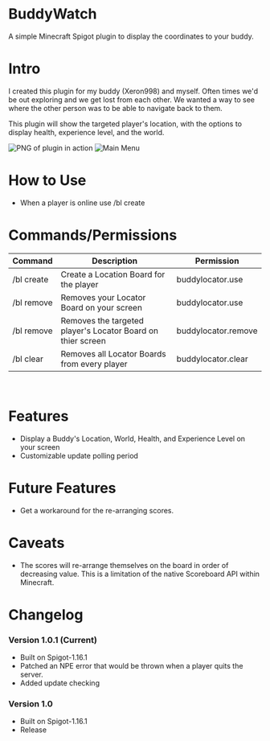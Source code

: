 # BuddyWatch
A simple Minecraft Spigot plugin to display the coordinates to your buddy.

# Intro
I created this plugin for my buddy (Xeron998) and myself. Often times we'd be out exploring and we get lost from each other. We wanted a way to see where the other person was to be able to navigate back to them.

This plugin will show the targeted player's location, with the options to display health, experience level, and the world.

![PNG of plugin in action](https://i.imgur.com/PflNRc6.png)
![Main Menu](https://imgur.com/8dC3hra.png)

# How to Use
* When a player is online use /bl create <playername> 


# Commands/Permissions
Command |	Description	| Permission
-------- | ----------- | -----------
/bl create <playername> | Create a Location Board for the player | buddylocator.use
/bl remove | Removes your Locator Board on your screen | buddylocator.use
/bl remove <playername> | Removes the targeted player's Locator Board on thier screen | buddylocator.remove
/bl clear | Removes all Locator Boards from every player | buddylocator.clear
 

# Features
* Display a Buddy's Location, World, Health, and Experience Level on your screen
* Customizable update polling period

# Future Features
* Get a workaround for the re-arranging scores.

# Caveats
* The scores will re-arrange themselves on the board in order of decreasing value. This is a limitation of the native Scoreboard API within Minecraft.

# Changelog
### Version 1.0.1 (Current)
* Built on Spigot-1.16.1
* Patched an NPE error that would be thrown when a player quits the server.
* Added update checking


### Version 1.0
* Built on Spigot-1.16.1
* Release
